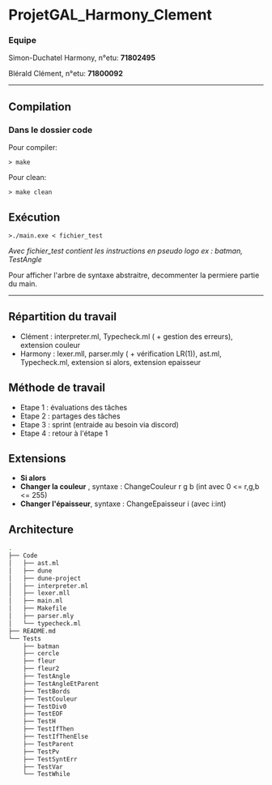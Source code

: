 # ProjetGAL_Harmony_Clement
### Equipe
Simon-Duchatel Harmony, n°etu: **71802495**

Blérald Clément, n°etu: **71800092**
****
## Compilation

### Dans le dossier code

Pour compiler:

```> make```

Pour clean:

```> make clean```

## Exécution

```>./main.exe < fichier_test ```

*Avec fichier_test contient les instructions en pseudo logo ex : batman, TestAngle*

Pour afficher l'arbre de syntaxe abstraitre, decommenter la permiere partie du main.
****

## Répartition du travail

- Clément : interpreter.ml, Typecheck.ml ( + gestion des erreurs), extension couleur
- Harmony : lexer.mll, parser.mly ( + vérification LR(1)), ast.ml, Typecheck.ml, extension si alors, extension epaisseur

## Méthode de travail

- Etape 1 : évaluations des tâches
- Etape 2 : partages des tâches
- Etape 3 : sprint (entraide au besoin via discord)
- Etape 4 : retour à l'étape 1

## Extensions
- **Si alors**
- **Changer la couleur** , syntaxe : ChangeCouleur r g b (int avec 0 <= r,g,b <= 255)
- **Changer l'épaisseur**, syntaxe : ChangeEpaisseur i (avec i:int)

## Architecture

```Bash
.
├── Code
│   ├── ast.ml
│   ├── dune
│   ├── dune-project
│   ├── interpreter.ml
│   ├── lexer.mll
│   ├── main.ml
│   ├── Makefile
│   ├── parser.mly
│   └── typecheck.ml
├── README.md
└── Tests
    ├── batman
    ├── cercle
    ├── fleur
    ├── fleur2
    ├── TestAngle
    ├── TestAngleEtParent
    ├── TestBords
    ├── TestCouleur
    ├── TestDiv0
    ├── TestEOF
    ├── TestH
    ├── TestIfThen
    ├── TestIfThenElse
    ├── TestParent
    ├── TestPv
    ├── TestSyntErr
    ├── TestVar
    └── TestWhile    
```

